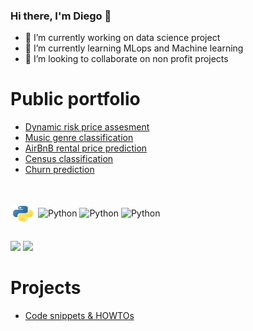 ### Hi there, I'm Diego 👋

<!--
**diefergil/diefergil** is a ✨ _special_ ✨ repository because its `README.md` (this file) appears on your GitHub profile.


- 🔭 I’m currently working on data science projects
- 🌱 I’m currently learning MLops and Machine learning
- 👯 I’m looking to collaborate on non profit projects
- 💬 Ask me about ...
- 📫 How to reach me: ...
- 😄 Pronouns: ...
- ⚡ Fun fact: ...
-->
- 🔭 I’m currently working on data science project
- 🌱 I’m currently learning MLops and Machine learning
- 👯 I’m looking to collaborate on non profit projects

# Public portfolio

* [Dynamic risk price assesment](https://github.com/diefergil/dynamic-risk-assessment-system)
* [Music genre classification](https://github.com/diefergil/genre_classification)
* [AirBnB rental price prediction](https://github.com/diefergil/airbnb-rental-price-prediction)
* [Census classification](https://github.com/diefergil/census_classification)
* [Churn prediction](https://github.com/diefergil/customer_churn)

##

<div style="display: inline_block"><br>
  <img align="center" alt="Python" height="30" width="40" src="https://raw.githubusercontent.com/devicons/devicon/master/icons/python/python-original.svg">
  <img align="center" alt="Python" height="30" width="40" src="https://cdn.jsdelivr.net/gh/devicons/devicon/icons/mysql/mysql-original.svg">
  <img align="center" alt="Python" height="30" width="40" src="https://cdn.jsdelivr.net/gh/devicons/devicon/icons/bash/bash-original.svg">
  <img align="center" alt="Python" height="30" width="40" src="https://cdn.jsdelivr.net/gh/devicons/devicon/icons/git/git-original.svg">
</div>

## 

<div> 
  <a href="https://www.linkedin.com/in/diegofernandezgil/" target="_blank"><img src="https://img.shields.io/badge/LinkedIn-0077B5?style=for-the-badge&logo=linkedin&logoColor=white" target="_blank"></a>
  <a href = "mailto:diegofndzg@gmail.com"><img src="https://img.shields.io/badge/-Gmail-%23333?style=for-the-badge&logo=gmail&logoColor=white" target="_blank"></a>
</div>

# Projects

* [Code snippets & HOWTOs](https://diefergil.github.io/personal-notes/)
